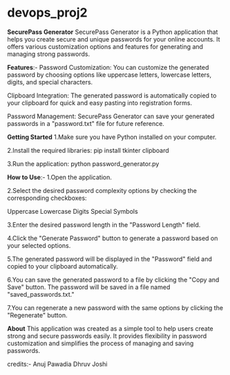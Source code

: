 # devops_proj2
**SecurePass Generator**
SecurePass Generator is a Python application that helps you create secure and unique passwords for your online accounts. It offers various customization options and features for generating and managing strong passwords.

**Features**:-
Password Customization: You can customize the generated password by choosing options like uppercase letters, lowercase letters, digits, and special characters.

Clipboard Integration: The generated password is automatically copied to your clipboard for quick and easy pasting into registration forms.

Password Management: SecurePass Generator can save your generated passwords in a "password.txt" file for future reference.

**Getting Started**
1.Make sure you have Python installed on your computer.


2.Install the required libraries:
pip install tkinter clipboard

3.Run the application:
python password_generator.py

**How to Use**:-
1.Open the application.

2.Select the desired password complexity options by checking the corresponding checkboxes:

Uppercase
Lowercase
Digits
Special Symbols

3.Enter the desired password length in the "Password Length" field.

4.Click the "Generate Password" button to generate a password based on your selected options.

5.The generated password will be displayed in the "Password" field and copied to your clipboard automatically.

6.You can save the generated password to a file by clicking the "Copy and Save" button. The password will be saved in a file named "saved_passwords.txt."

7.You can regenerate a new password with the same options by clicking the "Regenerate" button.

**About**
This application was created as a simple tool to help users create strong and secure passwords easily. It provides flexibility in password customization and simplifies the process of managing and saving passwords.


credits:- Anuj Pawadia
          Dhruv Joshi

